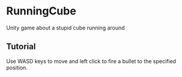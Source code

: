 # RunningCube
Unity game about a stupid cube running around
## Tutorial
Use WASD keys to move and left click to fire a bullet to the specified position.
